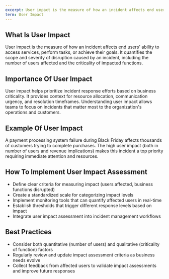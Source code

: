 ```yaml
---
excerpt: User impact is the measure of how an incident affects end users' ability to access services, perform tasks, or achieve their goals.
term: User Impact
---
```

## What Is User Impact

User impact is the measure of how an incident affects end users' ability to access services, perform tasks, or achieve their goals. It quantifies the scope and severity of disruption caused by an incident, including the number of users affected and the criticality of impacted functions.

## Importance Of User Impact

User impact helps prioritize incident response efforts based on business criticality. It provides context for resource allocation, communication urgency, and resolution timeframes. Understanding user impact allows teams to focus on incidents that matter most to the organization's operations and customers.

## Example Of User Impact

A payment processing system failure during Black Friday affects thousands of customers trying to complete purchases. The high user impact (both in number of users and revenue implications) makes this incident a top priority requiring immediate attention and resources.

## How To Implement User Impact Assessment

- Define clear criteria for measuring impact (users affected, business functions disrupted)
- Create a standardized scale for categorizing impact levels
- Implement monitoring tools that can quantify affected users in real-time
- Establish thresholds that trigger different response levels based on impact
- Integrate user impact assessment into incident management workflows

## Best Practices

- Consider both quantitative (number of users) and qualitative (criticality of function) factors
- Regularly review and update impact assessment criteria as business needs evolve
- Collect feedback from affected users to validate impact assessments and improve future responses